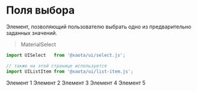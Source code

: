 # Поля выбора
Элемент, позволяющий пользователю выбрать одно из предварительно заданных значений.

> MaterialSelect

```javascript
import UISelect   from '@xaota/ui/select.js';

// также на этой странице используется
import UIListItem from '@xaota/ui/list-item.js';
```

<ui-html>
  <ui-select label="Ответ">
    <ui-list-item>Элемент 1</ui-list-item>
    <ui-list-item>Элемент 2</ui-list-item>
    <ui-list-item>Элемент 3</ui-list-item>
    <ui-list-item>Элемент 4</ui-list-item>
    <ui-list-item>Элемент 5</ui-list-item>
  </ui-select>
</ui-html>
